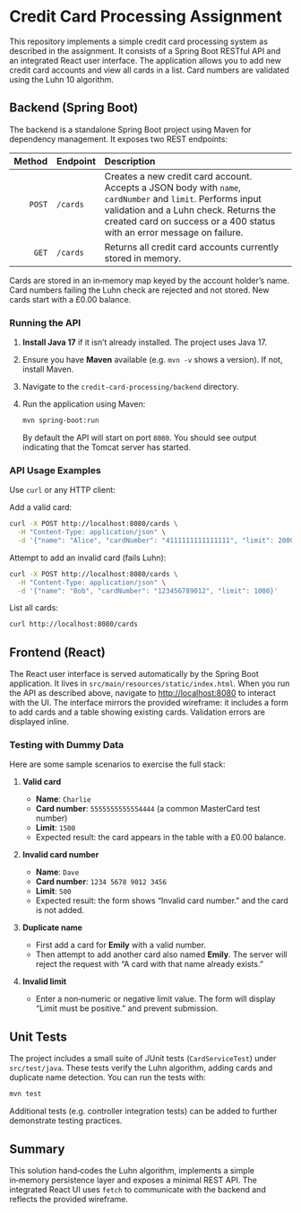 # Credit Card Processing Assignment

This repository implements a simple credit card processing system as described in the assignment. It consists of a Spring Boot RESTful API and an integrated React user interface. The application allows you to add new credit card accounts and view all cards in a list. Card numbers are validated using the Luhn 10 algorithm.

## Backend (Spring Boot)

The backend is a standalone Spring Boot project using Maven for dependency management. It exposes two REST endpoints:

| Method | Endpoint | Description |
|-------:|:---------|:------------|
| `POST` | `/cards` | Creates a new credit card account. Accepts a JSON body with `name`, `cardNumber` and `limit`. Performs input validation and a Luhn check. Returns the created card on success or a 400 status with an error message on failure. |
| `GET`  | `/cards` | Returns all credit card accounts currently stored in memory. |

Cards are stored in an in‑memory map keyed by the account holder’s name. Card numbers failing the Luhn check are rejected and not stored. New cards start with a £0.00 balance.

### Running the API

1. **Install Java 17** if it isn’t already installed. The project uses Java 17.
2. Ensure you have **Maven** available (e.g. `mvn -v` shows a version). If not, install Maven.
3. Navigate to the `credit-card-processing/backend` directory.
4. Run the application using Maven:

   ```bash
   mvn spring-boot:run
   ```

   By default the API will start on port `8080`. You should see output indicating that the Tomcat server has started.

### API Usage Examples

Use `curl` or any HTTP client:

Add a valid card:

```bash
curl -X POST http://localhost:8080/cards \
  -H "Content-Type: application/json" \
  -d '{"name": "Alice", "cardNumber": "4111111111111111", "limit": 2000}'
```

Attempt to add an invalid card (fails Luhn):

```bash
curl -X POST http://localhost:8080/cards \
  -H "Content-Type: application/json" \
  -d '{"name": "Bob", "cardNumber": "123456789012", "limit": 1000}'
```

List all cards:

```bash
curl http://localhost:8080/cards
```

## Frontend (React)

The React user interface is served automatically by the Spring Boot application. It lives in `src/main/resources/static/index.html`. When you run the API as described above, navigate to [http://localhost:8080](http://localhost:8080) to interact with the UI. The interface mirrors the provided wireframe: it includes a form to add cards and a table showing existing cards. Validation errors are displayed inline.

### Testing with Dummy Data

Here are some sample scenarios to exercise the full stack:

1. **Valid card**
   - **Name**: `Charlie`
   - **Card number**: `5555555555554444` (a common MasterCard test number)
   - **Limit**: `1500`
   - Expected result: the card appears in the table with a £0.00 balance.

2. **Invalid card number**
   - **Name**: `Dave`
   - **Card number**: `1234 5678 9012 3456`
   - **Limit**: `500`
   - Expected result: the form shows “Invalid card number.” and the card is not added.

3. **Duplicate name**
   - First add a card for **Emily** with a valid number.
   - Then attempt to add another card also named **Emily**. The server will reject the request with “A card with that name already exists.”

4. **Invalid limit**
   - Enter a non‑numeric or negative limit value. The form will display “Limit must be positive.” and prevent submission.

## Unit Tests

The project includes a small suite of JUnit tests (`CardServiceTest`) under `src/test/java`. These tests verify the Luhn algorithm, adding cards and duplicate name detection. You can run the tests with:

```bash
mvn test
```

Additional tests (e.g. controller integration tests) can be added to further demonstrate testing practices.

## Summary

This solution hand‑codes the Luhn algorithm, implements a simple in‑memory persistence layer and exposes a minimal REST API. The integrated React UI uses `fetch` to communicate with the backend and reflects the provided wireframe. 